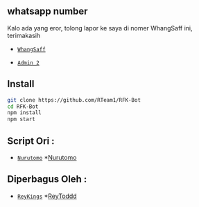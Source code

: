 ## whatsapp number
Kalo ada yang eror, tolong lapor ke saya di nomer WhangSaff ini, terimakasih
* [`WhangSaff`](https://wa.me/79309504566?text=Assalamualaikum+Banhh+🗿)

* [`Admin 2`](https://wa.me/6289677763976?text=Assalamualaikum+Banhh+🗿)



## Install

```bash
git clone https://github.com/RTeam1/RFK-Bot
cd RFK-Bot
npm install
npm start
```



## Script Ori :
* [`Nurutomo`](https://github.com/Nurutomo)
*[Nurutomo](https://github.com/Nurutomo)


## Diperbagus Oleh :
* [`ReyKings`](https://github.com/RTeam1)
*[ReyToddd](https://github.com/RTeam1)
